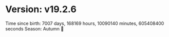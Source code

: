 # Version: v19.2.6
Time since birth: 7007 days, 168169 hours, 10090140 minutes, 605408400 seconds
Season: Autumn 🍁
